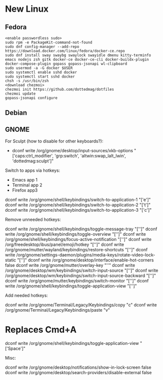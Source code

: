 # New Linux

## Fedora

```
<enable passwordless sudo>
sudo rpm -e PackageKit-command-not-found
sudo dnf config-manager --add-repo https://download.docker.com/linux/fedora/docker-ce.repo
sudo dnf install sway swaybg swaylock swayidle dmenu kitty-terminfo emacs nodejs zsh gitk docker-ce docker-ce-cli docker-buildx-plugin docker-compose-plugin gopass gopass-jsonapi wl-clipboard
sudo usermod -a -G docker $USER
sudo systemctl enable sshd docker
sudo systemctl start sshd docker
chsh -s /usr/bin/zsh
<download chezmoi>
chezmoi init https://github.com/dottedmag/dotfiles
chezmoi update
gopass-jsonapi configure
```

## Debian

## GNOME

For Sculpt (how to disable for other keyboards?):

- dconf write /org/gnome/desktop/input-sources/xkb-options "['caps:ctrl_modifier', 'grp:switch', 'altwin:swap_lalt_lwin', 'dottedmag:sculpt']"

Switch to apps via hotkeys:

- Emacs app 1
- Terminal app 2
- Firefox app3

dconf write /org/gnome/shell/keybindings/switch-to-application-1 "['<Control><Super>e']"
dconf write /org/gnome/shell/keybindings/switch-to-application-2 "['<Control><Super>t']"
dconf write /org/gnome/shell/keybindings/switch-to-application-3 "['<Control><Super>c']"

Remove unneeded hotkeys:

dconf write /org/gnome/shell/keybindings/toggle-message-tray "['']"
dconf write /org/gnome/shell/keybindings/toggle-overview "['']"
dconf write /org/gnome/shell/keybindings/focus-active-notification "['']"
dconf write /org/freedesktop/ibus/panel/emoji/hotkey "['']"
dconf write /org/gnome/mutter/wayland/keybindings/restore-shortcuts "['']"
dconf write /org/gnome/settings-daemon/plugins/media-keys/rotate-video-lock-static "['']"
dconf write /org/gnome/desktop/interface/enable-hot-corners false
dconf write /org/gnome/mutter/overlay-key "''"
dconf write /org/gnome/desktop/wm/keybindings/switch-input-source "['']"
dconf write /org/gnome/desktop/wm/keybindings/switch-input-source-backward "['']"
dconf write /org/gnome/mutter/keybindings/switch-monitor "['']"
dconf write /org/gnome/shell/keybindings/toggle-application-view "['']"

Add needed hotkeys:

dconf write /org/gnome/Terminal/Legacy/Keybindings/copy "<Super>c"
dconf write /org/gnome/Terminal/Legacy/Keybindings/paste "<Super>v"
# Replaces Cmd+A
dconf write /org/gnome/shell/keybindings/toggle-application-view "['<Control><Super>Space']"

Misc:

dconf write /org/gnome/desktop/notifications/show-in-lock-screen false
dconf write /org/gnome/desktop/search-providers/disable-external false
